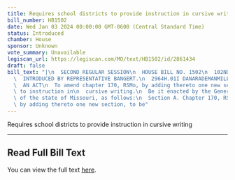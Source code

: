 ```yaml
---
title: Requires school districts to provide instruction in cursive writing
bill_number: HB1502
date: Wed Jan 03 2024 00:00:00 GMT-0600 (Central Standard Time)
status: Introduced
chamber: House
sponsor: Unknown
vote_summary: Unavailable
legiscan_url: https://legiscan.com/MO/text/HB1502/id/2861434
draft: false
bill_text: "|\n  SECOND REGULAR SESSION\n  HOUSE BILL NO. 1502\n  102ND GENERAL ASSEMBLY\n\
  \  INTRODUCED BY REPRESENTATIVE BANGERT.\n  2964H.01I DANARADEMANMILLER,ChiefClerk\n\
  \  AN ACT\n  To amend chapter 170, RSMo, by adding thereto one new section relating\
  \ to instruction in\n  cursive writing.\n  Be it enacted by the General Assembly\
  \ of the state of Missouri, as follows:\n  Section A. Chapter 170, RSMo, is amended\
  \ by adding thereto one new section, to be"
---
```

Requires school districts to provide instruction in cursive writing

---

## Read Full Bill Text

You can view the full text [here](https://legiscan.com/MO/text/HB1502/id/2861434).
